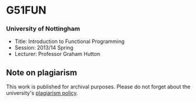 # G51FUN
### University of Nottingham
* Title: Introduction to Functional Programming
* Session: 2013/14 Spring
* Lecturer: Professor Graham Hutton


## Note on plagiarism
This work is published for archival purposes. Please do not forget about the university's [plagiarism policy](https://www.nottingham.ac.uk/studyingeffectively/writing/plagiarism/index.aspx).
